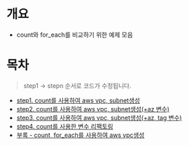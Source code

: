 # 개요
* count와 for_each를 비교하기 위한 예제 모음

# 목차
> step1 -> stepn 순서로 코드가 수정됩니다.

* [step1. count를 사용하여 aws vpc, subnet생성](./step1_count_only_subnet/)
* [step2. count를 사용하여 aws vpc, subnet생성(+az 변수)](./step2_count_only_subnet_with_az/)
* [step3. count를 사용하여 aws vpc, subnet생성(+az, tag 변수)](./step3_count_only_subnet_with_az_tag/)
* [step4. count를 사용한 변수 리팩토링](./step4_count_refactoring/)
* [부록 - count, for_each를 사용하여 aws vpc생성](./vpc_demo/)
